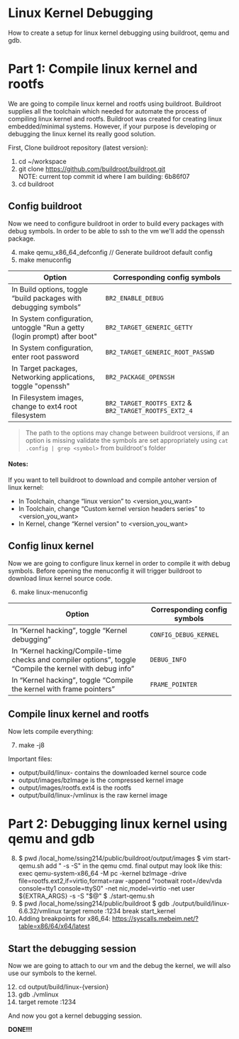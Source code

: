 # Linux Kernel Debugging
How to create a setup for linux kernel debugging using buildroot, qemu and gdb.

# Part 1: Compile linux kernel and rootfs
We are going to compile linux kernel and rootfs using buildroot.
Buildroot supplies all the toolchain which needed for automate the process of compiling linux kernel and rootfs.
Buildroot was created for creating linux embedded/minimal systems.
However, if your purpose is developing or debugging the linux kernel its really good solution.

First, Clone buildroot repository (latest version):

1. cd ~/workspace
2. git clone https://github.com/buildroot/buildroot.git    
   NOTE: current top commit id where I am building: 6b86f07
3. cd buildroot

## Config buildroot
Now we need to configure buildroot in order to build every packages with debug symbols.
In order to be able to ssh to the vm we'll add the openssh package.

4. make qemu_x86_64_defconfig // Generate buildroot default config
5. make menuconfig


| Option | Corresponding config symbols                                                                                             |
| ------ | -------------------------------------------------------------------------------------------------------------------------|
| In Build options, toggle “build packages with debugging symbols”          | `BR2_ENABLE_DEBUG`                                    |
| In System configuration, untoggle "Run a getty (login prompt) after boot" | `BR2_TARGET_GENERIC_GETTY`                            |
| In System configuration, enter root password                              | `BR2_TARGET_GENERIC_ROOT_PASSWD`                      |
| In Target packages, Networking applications, toggle "openssh"             | `BR2_PACKAGE_OPENSSH`                                 |
| In Filesystem images, change to ext4 root filesystem                      | `BR2_TARGET_ROOTFS_EXT2` & `BR2_TARGET_ROOTFS_EXT2_4` |

> The path to the options may change between buildroot versions, if an option is missing validate the symbols
> are set appropriately using `cat .config | grep <symbol>` from buildroot's folder 

#### Notes: 
If you want to tell buildroot to download and compile antoher version of linux kernel:
* In Toolchain, change “linux version” to <version_you_want>
* In Toolchain, change “Custom kernel version headers series” to <version_you_want>
* In Kernel, change “Kernel version" to <version_you_want>

## Config linux kernel
Now we are going to configure linux kernel in order to compile it with debug symbols.
Before opening the menuconfig it will trigger buildroot to download linux kernel source code.

6. make linux-menuconfig

| Option | Corresponding config symbols                                                                                             |
| ------ | -------------------------------------------------------------------------------------------------------------------------|
| In “Kernel hacking”, toggle “Kernel debugging”                                                            | `CONFIG_DEBUG_KERNEL` |
| In “Kernel hacking/Compile-time checks and compiler options”, toggle “Compile the kernel with debug info” | `DEBUG_INFO`          |
| In “Kernel hacking”, toggle “Compile the kernel with frame pointers”                                      | `FRAME_POINTER`       |

## Compile linux kernel and rootfs
Now lets compile everything:

7. make -j8

Important files:

* output/build/linux-<version> contains the downloaded kernel source code
* output/images/bzImage is the compressed kernel image
* output/images/rootfs.ext4 is the rootfs
* output/build/linux-<version>/vmlinux is the raw kernel image

# Part 2: Debugging linux kernel using qemu and gdb
8. $ pwd
   /local_home/ssing214/public/buildroot/output/images
   $ vim start-qemu.sh
   add " -s -S" in the qemu cmd.
   final output may look like this: exec qemu-system-x86_64 -M pc -kernel bzImage -drive file=rootfs.ext2,if=virtio,format=raw -append "rootwait root=/dev/vda console=tty1 console=ttyS0"  -net nic,model=virtio -net user  ${EXTRA_ARGS} -s -S "$@"
   $ ./start-qemu.sh
10. $ pwd
   /local_home/ssing214/public/buildroot
   $ gdb ./output/build/linux-6.6.32/vmlinux
   <gdb> target remote :1234
   <gdb> break start_kernel
11. Adding breakpoints for x86_64:
    https://syscalls.mebeim.net/?table=x86/64/x64/latest

## Start the debugging session
Now we are going to attach to our vm and the debug the kernel, we will also use our symbols to the kernel. 

12. cd output/build/linux-{version}
13. gdb ./vmlinux
14. target remote :1234

And now you got a kernel debugging session. 

**DONE!!!**
